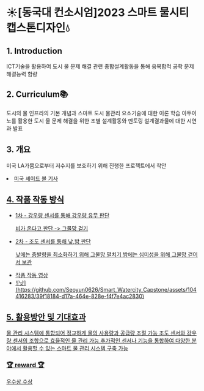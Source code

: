 # ☀️[동국대 컨소시엄]2023 스마트 물시티 캡스톤디자인💧

## 1. Introduction
ICT기술을 활용하여 도시 물 문제 해결 관련 종합설계활동을 통해 융복합적 공학 문제 해결능력 함량

## 2. Curriculum📚
도시의 물 인프라의 기본 개념과 스마트 도시 물관리 요소기술에 대한 이론 학습
아두이노를 활용한 도시 물 문제 해결을 위한 조별 설계활동와 멘토링
설계결과물에 대한 시연과 발표

## 3. 개요 
미국 LA가뭄으로부터 저수지를 보호하기 위해 진행한 프로젝트에서 착안
<li><a href="https://www.wikitree.co.kr/articles/228979">미국 셰이드 볼 기사</li>

## 4. 작품 작동 방식
<ul>
  <li>1차 - 강우량 센서를 통해 강우량 유무 판단</li>
  <p>비가 온다고 판단 -> 그물망 걷기</p>
  <li>2차 - 조도 센서를 통해 낮,밤 판단</li>
  <p>낮에는 증발량을 최소화하기 위해 그물망 펼치기
  밤에는 심미성을 위해 그물망 걷어서 보관</p>
  <li><a href = "https://github.com/Seoyun0626/Smart_Watercity_Capstone/blob/main/%EC%95%84%EB%91%90%EC%9D%B4%EB%85%B8%20%EC%9E%91%EB%8F%99%20%EC%98%81%EC%83%81.mp4">작품 작동 영상</li>
  <li>![낮](https://github.com/Seoyun0626/Smart_Watercity_Capstone/assets/104416283/39f18184-d17a-464e-828e-f4f7e4ac2830)</li>
</ul>

## 5. 활용방안 및 기대효과
물 관리 시스템에 통합되어 정교하게 물의 사용량과 공급량 조절 가능
조도 센서와 강우량 센서의 조합으로 효율적인 물 관리 가능
추가적인 센서나 기능을 통합하여 다양한 분야에서 활용할 수 있는 스마트 물 관리 시스템 구축 가능

### 🏆 reward 🏆
우수상 수상
